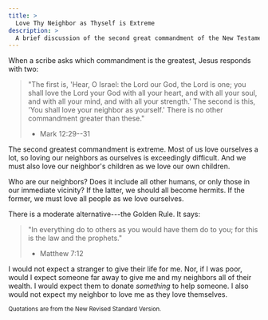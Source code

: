 ```yaml
---
title: >
  Love Thy Neighbor as Thyself is Extreme
description: >
  A brief discussion of the second great commandment of the New Testament.
---
```


When a scribe asks which commandment is the greatest, Jesus responds with two:

> "The first is, 'Hear, O Israel: the Lord our God, the Lord is one; you shall love the Lord your God with all your heart, and with all your soul, and with all your mind, and with all your strength.' The second is this, 'You shall love your neighbor as yourself.' There is no other commandment greater than these."
> - Mark 12:29--31

The second greatest commandment is extreme. Most of us love ourselves a lot, so loving our neighbors as ourselves is exceedingly difficult. And we must also love our neighbor's children as we love our own children.

Who are our neighbors? Does it include all other humans, or only those in our immediate vicinity? If the latter, we should all become hermits. If the former, we must love all people as we love ourselves.

There is a moderate alternative---the Golden Rule. It says:

> "In everything do to others as you would have them do to you; for this is the law and the prophets."
> - Matthew 7:12

I would not expect a stranger to give their life for me. Nor, if I was poor, would I expect someone far away to give me and my neighbors all of their wealth. I would expect them to donate _something_ to help someone. I also would not expect my neighbor to love me as they love themselves.

<small>Quotations are from the New Revised Standard Version.</small>
